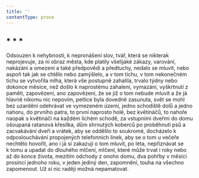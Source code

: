 ```yaml
---
title: ''
contentType: prose
---
```


<section>

## \* \* \*

Odsouzen k nehybnosti, k nepronášení slov, tvář, která se nikterak neprojevuje, za ní obraz města, kde platily všelijaké zákazy, varování, nakázání a omezení a také předpovědi a předtuchy, nedalo se mluvit, nebo aspoň tak jak se chtělo nebo zamýšlelo, a v tom tichu, v tom nekonečném tichu se vytvořila mlha, která vše postupně zahalila, trvalo týdny nebo dokonce měsíce, než došlo k naprostému zahalení, vymazání, vyškrtnutí z paměti, zapovězení, ano zapovězení, že se již o tom nebude mluvit a že já hlavně nikomu nic nepovím, petlice byla dovedně zasunuta, svět se mohl bez uzardění odehrávat ve vymezeném území, jedno schodiště dolů a jedno nahoru, do prvního patra, to první naprosto holé, bez květináčů, to nahoře naopak s květináči na každém lichém schodě, za vstupními dveřmi do domu ošoupaná ratanová křesílka, dům shrnutých koberců po proběhnutí psů a zacvakávání dveří a vrátek, aby se oddělilo to soukromé, docházelo k odposlouchávání propojených telefonních linek, aby se o tom u večeře nechtělo hovořit, ano i já si zakazuji o tom mluvit, po léta, nepřiznávat se k tomu a upadat do dlouhého mlčení, mlčení, které může trvat i roky nebo až do konce života, mezitím odchody z onoho domu, dva pohřby v měsíci prosinci jednoho roku, v jeden jediný den, zapomnění, touha na všechno zapomenout. Už si nic raději možná nepamatovat.

</section>
